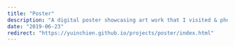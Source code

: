 ```yaml
---
title: "Poster"
description: "A digital poster showcasing art work that I visited & photographed"
date: "2019-06-23"
redirect: "https://yuinchien.github.io/projects/poster/index.html"
---
```

